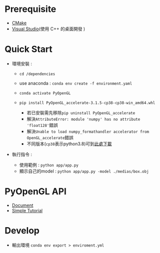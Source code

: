 # Prerequisite

- [CMake](https://cmake.org/download/)
- [Visual Studio](https://visualstudio.microsoft.com/zh-hant/https://visualstudio.microsoft.com/zh-hant/)(使用 C++ 的桌面開發 )

# Quick Start

- 環境安裝 :  
    
    - `cd /dependencies`
    - use anaconda : `conda env create -f environment.yaml`
    - `conda activate PyOpenGL`
    - `pip install PyOpenGL_accelerate-3.1.5-cp38-cp38-win_amd64.whl`
        
        - 若已安裝需先移除`pip uninstall PyOpenGL_accelerate`
        - 解決`AttributeError: module 'numpy' has no attribute 'float128'`錯誤
        - 解決`Unable to load numpy_formathandler accelerator from OpenGL_accelerate`錯誤
        - 不同版本(`cp38`表示python3.8)可到[此處下載](https://www.lfd.uci.edu/~gohlke/pythonlibs/)

- 執行指令 :

    - 使用範例 : `python app/app.py` 
    - 顯示自己的model : `python app/app.py -model ./medias/box.obj`

# PyOpenGL API 

- [Document](http://pyopengl.sourceforge.net/documentation/manual-3.0)
- [Simple Tutorial](https://cg-dev.ltas.ulg.ac.be/svn/cadxfem/tomoprocess_deprecated/src/OpenMesh-3.3/Documentation/a00036.html#python_propman)

# Develop

- 輸出環境 `conda env export > enviroment.yml`
